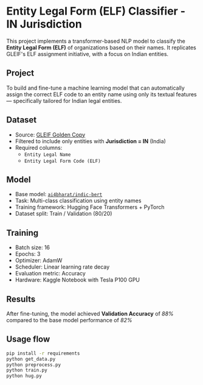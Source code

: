 # Entity Legal Form (ELF) Classifier - IN Jurisdiction

This project implements a transformer-based NLP model to classify the **Entity Legal Form (ELF)** of organizations based on their names. It replicates GLEIF's ELF assignment initiative, with a focus on Indian entities.

## Project

To build and fine-tune a machine learning model that can automatically assign the correct ELF code to an entity name using only its textual features — specifically tailored for Indian legal entities.

## Dataset

- Source: [GLEIF Golden Copy](https://www.gleif.org/en/lei-data/gleif-golden-copy/download-the-concatenated-file)
- Filtered to include only entities with **Jurisdiction = IN** (India)
- Required columns:
  - `Entity Legal Name`
  - `Entity Legal Form Code (ELF)`

## Model

- Base model: [`ai4bharat/indic-bert`](https://huggingface.co/ai4bharat/indic-bert)
- Task: Multi-class classification using entity names
- Training framework: Hugging Face Transformers + PyTorch
- Dataset split: Train / Validation (80/20)

## Training

- Batch size: 16
- Epochs: 3
- Optimizer: AdamW
- Scheduler: Linear learning rate decay
- Evaluation metric: Accuracy
- Hardware: Kaggle Notebook with Tesla P100 GPU

## Results

After fine-tuning, the model achieved **Validation Accuracy** of *88%* compared to the base model performance of *82%*


## Usage flow

   ```bash
   pip install -r requirements
   python get_data.py
   python preprocess.py
   python train.py
   python hug.py
